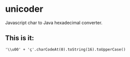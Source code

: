 # unicoder
Javascript char to Java hexadecimal converter.


## This is it:

    '\\u00' + 'ç'.charCodeAt(0).toString(16).toUpperCase()
